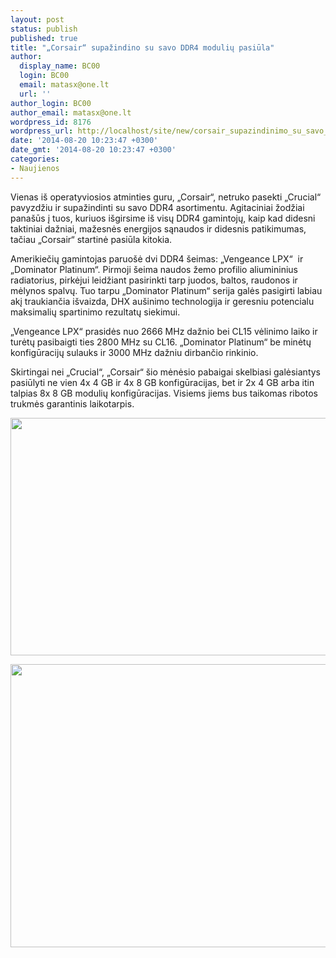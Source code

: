 ```yaml
---
layout: post
status: publish
published: true
title: "„Corsair“ supažindino su savo DDR4 modulių pasiūla"
author:
  display_name: BC00
  login: BC00
  email: matasx@one.lt
  url: ''
author_login: BC00
author_email: matasx@one.lt
wordpress_id: 8176
wordpress_url: http://localhost/site/new/corsair_supazindinimo_su_savo_ddr4_moduliu_pasiula/
date: '2014-08-20 10:23:47 +0300'
date_gmt: '2014-08-20 10:23:47 +0300'
categories:
- Naujienos
---
```

<p>
	Vienas i&scaron; operatyviosios atminties guru, &bdquo;Corsair&ldquo;, netruko pasekti &bdquo;Crucial&ldquo; pavyzdžiu ir supažindinti su savo DDR4 asortimentu. Agitaciniai žodžiai pana&scaron;ūs į tuos, kuriuos i&scaron;girsime i&scaron; visų DDR4 gamintojų, kaip kad didesni taktiniai dažniai, mažesnės energijos sąnaudos ir didesnis patikimumas, tačiau &bdquo;Corsair&ldquo; startinė pasiūla kitokia.</p>
<p>
	Amerikiečių gamintojas paruo&scaron;ė dvi DDR4 &scaron;eimas: &bdquo;Vengeance LPX&ldquo;&nbsp; ir &bdquo;Dominator Platinum&ldquo;. Pirmoji &scaron;eima naudos žemo profilio aliumininius radiatorius, pirkėjui leidžiant pasirinkti tarp juodos, baltos, raudonos ir mėlynos spalvų. Tuo tarpu &bdquo;Dominator Platinum&ldquo; serija galės pasigirti labiau akį traukiančia i&scaron;vaizda, DHX au&scaron;inimo technologija ir geresniu potencialu maksimalių spartinimo rezultatų siekimui.</p>
<p>
	&bdquo;Vengeance LPX&ldquo; prasidės nuo 2666 MHz dažnio bei CL15 vėlinimo laiko ir turėtų pasibaigti ties 2800 MHz su CL16. &bdquo;Dominator Platinum&ldquo; be minėtų konfigūracijų sulauks ir 3000 MHz dažniu dirbančio rinkinio.</p>
<p>
	Skirtingai nei &bdquo;Crucial&ldquo;, &bdquo;Corsair&ldquo; &scaron;io mėnėsio pabaigai skelbiasi galėsiantys pasiūlyti ne vien 4x 4 GB ir 4x 8 GB konfigūracijas, bet ir 2x 4 GB arba itin talpias 8x 8 GB modulių konfigūracijas. Visiems jiems bus taikomas ribotos trukmės garantinis laikotarpis.</p>
<p>
	<img alt="" src="http://technews.lt/userfiles/68b.jpg" style="width: 520px; height: 380px;" /></p>
<p>
	<img alt="" src="http://technews.lt/userfiles/68i.jpg" style="width: 520px; height: 453px;" /></p>
